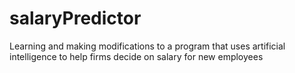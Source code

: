 # salaryPredictor
Learning and making modifications to a program that uses artificial intelligence to help firms decide on salary for new employees
